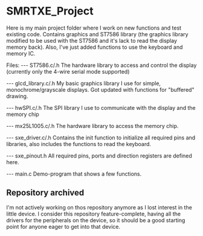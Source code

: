 # SMRTXE_Project

Here is my main project folder where I work on new functions and test existing code. Contains graphics and ST7586 library (the graphics library modified to be used with the ST7586 and it's lack to read the display memory back).
Also, I've just added functions to use the keyboard and memory IC.

Files:
--- ST7586.c/.h
The hardware library to access and control the display (currently only the 4-wire serial mode supported)

--- glcd_library.c/.h
My basic graphics library I use for simple, monochrome/grayscale displays. Got updated with functions for "buffered" drawing.

--- hwSPI.c/.h
The SPI library I use to communicate with the display and the memory chip

--- mx25L1005.c/.h
The hardware library to access the memory chip.

--- sxe_driver.c/.h
Contains the init function to initialize all required pins and libraries, also includes the functions to read the keyboard.

--- sxe_pinout.h
All required pins, ports and direction registers are defined here.

--- main.c
Demo-program that shows a few functions. 

## Repository archived
I'm not actively working on thos repository anymore as I lost interest in the little device. I consider this repository feature-complete, having all the drivers for the peripherals on the device, so it should be a good starting point for anyone eager to get into that device.
